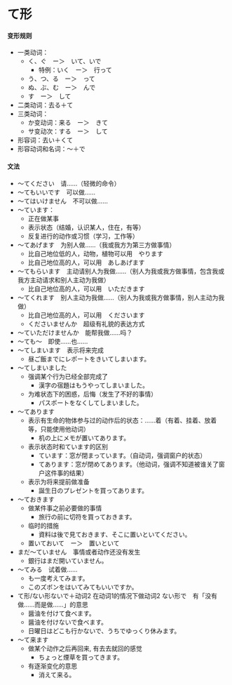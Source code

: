 # て形
#### 变形规则
- 一类动词：
    - く、ぐ　ー＞　いて、いで
        - 特例：いく　ー＞　行って
    - う、つ、る　ー＞　って
    - ぬ、ぶ、む　ー＞　んで
    - す　ー＞　して
- 二类动词：去る＋て
- 三类动词：
    - か变动词：来る　ー＞　きて
    - サ变动次：する　ー＞　して
- 形容词：去い＋くて
- 形容动词和名词：〜＋で
#### 文法
- 〜てください　请……（轻微的命令）
- 〜てもいいです　可以做……
- 〜てはいけません　不可以做……
- 〜ています：
    - 正在做某事
    - 表示状态（结婚，认识某人，住在，有等）
    - 反复进行的动作或习惯（学习，工作等）
- 〜てあげます　为别人做……（我或我方为第三方做事情）
    - 比自己地位低的人，动物，植物可以用　やります
    - 比自己地位高的人，可以用　あしあげます
- 〜てもらいます　主动请别人为我做……（别人为我或我方做事情，包含我或我方主动请求和别人主动为我做）
    - 比自己地位高的人，可以用　いただきます
- 〜てくれます　别人主动为我做……（别人为我或我方做事情，别人主动为我做）
    - 比自己地位高的人，可以用　くださいます
    - くださいませんか　超级有礼貌的表达方式
- 〜ていただけませんか　能帮我做……吗？
- 〜ても〜　即使……也……
- 〜てしまいます　表示将来完成
    - 昼ご飯までにレポートをきいてしまいます。
- 〜てしまいました
    - 强调某个行为已经全部完成了
        - 漢字の宿題はもうやってしまいました。
    - 为难状态下的困惑，后悔（发生了不好的事情）
        - パスポートをなくしてしまいました。
- 〜てあります
    - 表示有生命的物体参与过的动作后的状态：……着（有着、挂着、放着等，只能使用他动词）
        - 机の上にメモが置いてあります。
    - 表示状态时和ています的区别
        - ています：窓が閉まっています。（自动词，强调窗户的状态）
        - てあります：窓が閉めてあります。（他动词，强调不知道被谁关了窗户这件事的结果）
    - 表示为将来提前做准备
        - 誕生日のプレゼントを買ってあります。
- 〜ておきます
    - 做某件事之前必要做的事情
        - 旅行の前に切符を買っておきます。
    - 临时的措施
        - 資料は後で見ておきます、そこに置いといてください。
    - 置いておいて　ー＞　置いといて
- まだ〜ていません　事情或者动作还没有发生
    - 銀行はまだ開いていません。
- 〜てみる　试着做……
    - も一度考えてみます。
    - このズボンをはいてみてもいいですか。
- て形/ない形ないで＋动词2  在动词1的情况下做动词2 ない形で　有「没有做……而是做……」的意思
    - 醤油を付けて食べます。
    - 醤油を付けないで食べます。
    - 日曜日はどこも行かないで、うちでゆっくり休みます。
- 〜て来ます
    - 做某个动作之后再回来, 有去去就回的感觉
        - ちょっと煙草を買ってきます。
    - 有逐渐变化的意思
        - 消えて来る。